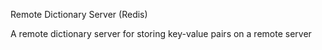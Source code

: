 Remote Dictionary Server (Redis)

  A remote dictionary server for storing key-value pairs on a remote server
